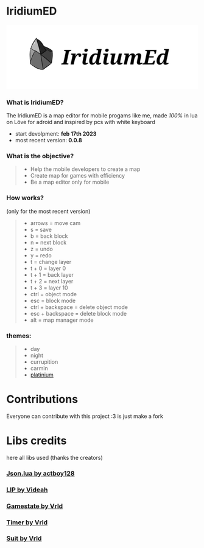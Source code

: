 # IridiumED
![iridium](./IridiumIcon.png)
### What is IridiumED?
The IridiumED is a map editor for mobile progams like me, made _100%_ in lua on Löve for adroid and inspired by pcs with white keyboard
- start devolpment: **feb 17th 2023**
- most recent version: **0.0.8**
### What is the objective?
> - Help the mobile developers to create a map
> - Create map for games with efficiency
> - Be a map editor only for mobile
### How works?
(only for the most recent version)
> - arrows = move cam
> - s = save
> - b = back block
> - n = next block
> - z = undo 
> - y = redo
> - t = change layer
> - t + 0 = layer 0
> - t + 1 = back layer
> - t + 2 = next layer
> - t + 3 = layer 10
> - ctrl = object mode
> - esc = block mode
> - ctrl + backspace = delete object mode
> - esc + backspace = delete block mode
> - alt = map manager mode
### themes:
> - day
> - night
> - currupition
> - carmin
> - [platinium](https://github.com/OrangeFoxTeamOFT/platinium)
# Contributions
Everyone can contribute with this project :3 is just make a fork
# Libs credits
here all libs used (thanks the creators)
### [Json.lua by actboy128](https://github.com/actboy168/json.lua)
### [LIP by Videah](https://github.com/videah/Love_INI_Parser/blob/master/LIP.lua)
### [Gamestate by Vrld](https://github.com/vrld/hump/blob/master/gamestate.lua)
### [Timer by Vrld](https://github.com/vrld/hump/blob/master/timer.lua)
### [Suit by Vrld](https://github.com/vrld/SUIT)
